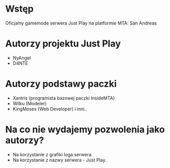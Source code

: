 # Wstęp
Oficjalny gamemode serwera Just Play na platformie MTA: San Andreas

# Autorzy projektu Just Play
- NyAngel
- D4NTE

# Autorzy podstawy paczki
- Xantris (programista bazowej paczki InsideMTA)
- Wilku (Modeler)
- KingMoses (Web Developer)
i inni..

# Na co nie wydajemy pozwolenia jako autorzy?
- Na korzystanie z grafiki loga serwera.
- Na korzystanie z nazwy serwera - Just Play.
